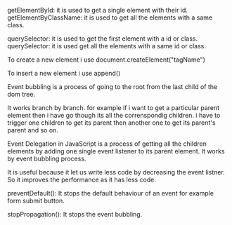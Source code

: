 <!-- Answer no. 1 -->
getElementById: it is used to get a single element with their id.
getElementByClassName: it is used to get all the elements with a same class.

querySelector: it is used to get the first element with a id or class.
querySelector: it is used get all the elements with a same id or class.


<!-- Answer no. 2 -->
To create a new element i use document.createElement("tagName")

To insert a new element i use append()


<!-- Answer no. 3 -->
Event bubbling is a process of going to the root from the last child of the dom tree.

It works branch by branch. for example if i want to get a particular parent element then i have go though its all the correnspondig children. i have to trigger one children to get its parent then another one to get its parent's parent and so on.


<!-- Answer no. 4 -->
Event Delegation in JavaScript is a process of getting all the children elements by adding one single event listener to its parent element. It works by event bubbling process.

It is useful because it let us write less code by decreasing the event listner. So it improves the performance as it has less code.


<!-- Answer no. 5 -->
preventDefault(): It stops the default behaviour of an event for example form submit button.

stopPropagation():  It stops the event bubbling.